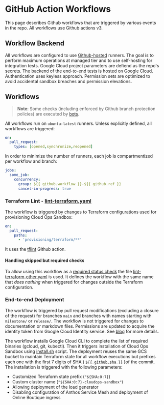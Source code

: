 # GitHub Action Workflows

This page describes Github workflows that are triggered by various events in the repo.
All workflows use Github actions v3.

## Workflow Backend

All workflows are configured to use [Github-hosted][hosted] runners.
The goal is to perform maximum operations at managed tier and to use self-hosting for integration tests.
Google Cloud project parameters are defiend as the repo's secrets.
The backend of the end-to-end tests is hosted on Google Cloud.
Authentication uses keyless approach.
Permission sets are optimized to avoid accidental sandbox breaches and permission elevations.

## Workflows

> **Note**: Some checks (including enforced by Github branch protection policies) are executed by [bots].

All workflows run on `ubuntu:latest` runners.
Unless explicitly defined, all workflows are triggered:

```yaml
on:
  pull_request:
    types: [opened,synchronize,reopened]
```

In order to minimize the number of runners, each job is compartmentized per workflow and branch:

```yaml
jobs:
  some_job:
    concurrency:
      group: ${{ github.workflow }}-${{ github.ref }}
      cancel-in-progress: true
```

### Terraform Lint - [lint-terraform.yaml]

The workflow is triggered by changes to Terraform configurations used for provisioning Cloud Ops Sandbox:

```yaml
on:
  pull_request:
    paths:
      - 'provisioning/terraform/**'
```

It uses the [tflint] Github action.

#### Handling skipped but required checks

To allow using this workflow as a [required status check] the file [lint-terraform-other.yaml] is used. It defines the workflow with the same name that _does nothing_ when triggered for changes outside the Terraform configuration.

### End-to-end Deployment

The workflow is triggered by pull request modifications (excluding a closure of the request) for branches `main` and branches with names starting with `milestone/` or `release/`.
The workflow is not triggered for changes to documentation or markdown files.
Permissions are updated to acquire the identity token from Google Cloud Identity service. See [blog] for more details.

The workflow installs Google Cloud CLI to complete the list of required binaries (gcloud, git, kubectl).
Then it triggers installation of Cloud Ops Sandbox using [install.sh] script.
The deployment reuses the same GCS bucket to maintain Terraform state for all workflow executions but prefixes each one with the first 7 digits of SHA ( [`${{ github.sha }}`][sha] )of the commit.
The installation is triggered with the following parameters:

* Customized Terraform state prefix (`"${SHA:0:7}`)
* Custom cluster name (`"${SHA:0:7}-cloudops-sandbox"`)
* Allowing deployment of the load generator
* Disabling configuration of Anthos Service Mesh and deployment of Online Boutique ingress

[hosted]: https://docs.github.com/en/actions/using-github-hosted-runners/about-github-hosted-runners
[bots]: ../README.md
[lint-terraform.yaml]: ./lint-terraform.yaml
[lint-terraform-other.yaml]: ./lint-terraform-other.yaml
[tflint]: https://github.com/marketplace/actions/setup-tflint
[blog]: https://cloud.google.com/blog/products/identity-security/enabling-keyless-authentication-from-github-actions
[install.sh]: ../../provisioning/install.sh
[sha]: https://docs.github.com/en/actions/learn-github-actions/contexts#github-context
[required status check]: https://docs.github.com/en/repositories/configuring-branches-and-merges-in-your-repository/defining-the-mergeability-of-pull-requests/about-protected-branches#require-status-checks-before-merging
